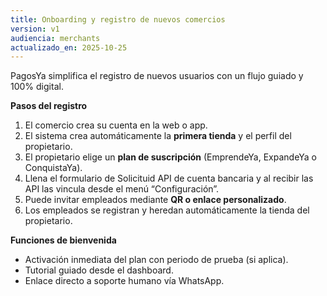 ```yaml
---
title: Onboarding y registro de nuevos comercios
version: v1
audiencia: merchants
actualizado_en: 2025-10-25
---
```


PagosYa simplifica el registro de nuevos usuarios con un flujo guiado y 100% digital.

**Pasos del registro**
1. El comercio crea su cuenta en la web o app.
2. El sistema crea automáticamente la **primera tienda** y el perfil del propietario.
3. El propietario elige un **plan de suscripción** (EmprendeYa, ExpandeYa o ConquistaYa).
4. Llena el formulario de Solicituid API de cuenta bancaria y al recibir las API las vincula desde el menú “Configuración”.
5. Puede invitar empleados mediante **QR o enlace personalizado**.
6. Los empleados se registran y heredan automáticamente la tienda del propietario.

**Funciones de bienvenida**
- Activación inmediata del plan con periodo de prueba (si aplica).
- Tutorial guiado desde el dashboard.
- Enlace directo a soporte humano vía WhatsApp.

